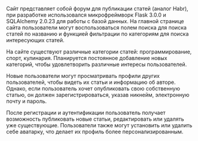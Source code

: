 Сайт представляет собой форум для публикации статей (аналог Habr), при разработке использовался микрофреймворк 
Flask 3.0.0 и SQLAlchemy 2.0.23 для работы с базой данных.
На главной странице сайта пользователи могут воспользоваться полем поиска для поиска статей по названию и функцией фильтрации по категориям для поиска интересующих статей.

На сайте существуют различные категории статей: программирование, спорт, кулинария.
Планируется постоянное добавление новых категорий, чтобы удовлетворить различные интересы пользователей.

Новые пользователи могут просматривать профили других пользователей, чтобы видеть их статьи и информацию об авторе.
Однако, если пользователь хочет опубликовать свою собственную статью, он должен зарегистрироваться, указав никнейм, электронную почту и пароль.

После регистрации и аутентификации пользователь получает возможность публиковать новые статьи,
редактировать или удалять уже существующие. Пользователи также могут установить или удалить себе аватарку,
что делает их профиль более персонализированным.
